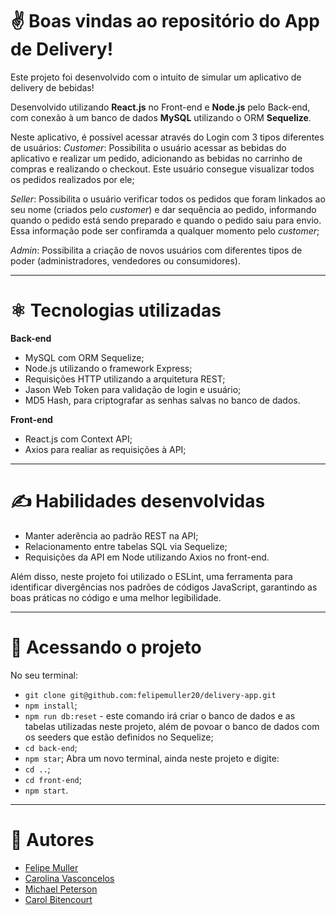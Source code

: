 # ✌️ Boas vindas ao repositório do App de Delivery!

Este projeto foi desenvolvido com o intuito de simular um aplicativo de delivery de bebidas!

Desenvolvido utilizando **React.js** no Front-end e **Node.js** pelo Back-end, com conexão à um banco de dados **MySQL** utilizando o ORM **Sequelize**.

Neste aplicativo, é possível acessar através do Login com 3 tipos diferentes de usuários:
_Customer_: Possibilita o usuário acessar as bebidas do aplicativo e realizar um pedido, adicionando as bebidas no carrinho de compras e realizando o checkout. Este usuário consegue visualizar todos os pedidos realizados por ele;

_Seller_: Possibilita o usuário verificar todos os pedidos que foram linkados ao seu nome (criados pelo _customer_) e dar sequência ao pedido, informando quando o pedido está sendo preparado e quando o pedido saiu para envio. Essa informação pode ser confiramda a qualquer momento pelo _customer_;

_Admin_: Possibilita a criação de novos usuários com diferentes tipos de poder (administradores, vendedores ou consumidores).

---

# ⚛️ Tecnologias utilizadas

**Back-end**
- MySQL com ORM Sequelize;
- Node.js utilizando o framework Express;
- Requisições HTTP utilizando a arquitetura REST;
- Jason Web Token para validação de login e usuário;
- MD5 Hash, para criptografar as senhas salvas no banco de dados.

**Front-end**
- React.js com Context API;
- Axios para realiar as requisições à API;

---

# ✍️ Habilidades desenvolvidas

- Manter aderência ao padrão REST na API;
- Relacionamento entre tabelas SQL via Sequelize;
- Requisições da API em Node utilizando Axios no front-end.

Além disso, neste projeto foi utilizado o ESLint, uma ferramenta para identificar divergências nos padrões de códigos JavaScript, garantindo as boas práticas no código e uma melhor legibilidade.

---

# 👀 Acessando o projeto

No seu terminal:

- `git clone git@github.com:felipemuller20/delivery-app.git`
- `npm install`;
- `npm run db:reset` - este comando irá criar o banco de dados e as tabelas utilizadas neste projeto, além de povoar o banco de dados com os seeders que estão definidos no Sequelize;
- `cd back-end`;
- `npm star`;
Abra um novo terminal, ainda neste projeto e digite:
- `cd ..`;
- `cd front-end`;
- `npm start`.

---

# 👥 Autores
- [Felipe Muller](https://github.com/felipemuller20)
- [Carolina Vasconcelos](https://github.com/carolvpinheiro)
- [Michael Peterson](https://github.com/michael-petterson-06)
- [Carol Bitencourt](https://github.com/Carol-Bitencourt)

